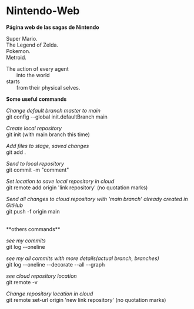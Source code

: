 # Nintendo-Web
**Página web de las sagas de Nintendo**

Super Mario. \
The Legend of Zelda.\
Pokemon. <br />
Metroid.


The action of every agent <br />
  into the world <br />
starts <br />
  from their physical selves. <br />

**Some useful commands**

_Change default branch master to main_\
git config --global init.defaultBranch main

_Create local repository_\
git init (with main branch this time)

_Add files to stage, saved changes_\
git add .
 
_Send to local repository_\
git commit -m "comment"

_Set location to save local repository in cloud_\
git remote add origin 'link repository' (no quotation marks)

_Send all changes to cloud repository with 'main branch' already created in GitHub_\
git push -f origin main

<br />
**others commands**

_see my commits_\
git log --oneline

_see my all commits with more details(actual branch, branches)_\
git log --oneline --decorate --all --graph

_see cloud repository location_\
git remote -v

_Change repository location in cloud_\
git remote set-url origin 'new link repository' (no quotation marks)
